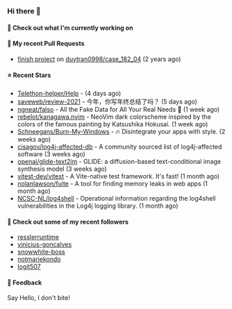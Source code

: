 ### Hi there 👋

#### 👷 Check out what I'm currently working on

#### 🔨 My recent Pull Requests

- [finish project](https://github.com/duytran0998/case_182_04/pull/1) on [duytran0998/case_182_04](https://github.com/duytran0998/case_182_04) (2 years ago)

#### ⭐ Recent Stars

- [Telethon-helper/Help](https://github.com/Telethon-helper/Help) -  (4 days ago)
- [saveweb/review-2021](https://github.com/saveweb/review-2021) - 今年，你写年终总结了吗？ (5 days ago)
- [ngneat/falso](https://github.com/ngneat/falso) - All the Fake Data for All Your Real Needs 🙂 (1 week ago)
- [rebelot/kanagawa.nvim](https://github.com/rebelot/kanagawa.nvim) - NeoVim dark colorscheme inspired by the colors of the famous painting by Katsushika Hokusai. (1 week ago)
- [Schneegans/Burn-My-Windows](https://github.com/Schneegans/Burn-My-Windows) - 🔥 Disintegrate your apps with style. (2 weeks ago)
- [cisagov/log4j-affected-db](https://github.com/cisagov/log4j-affected-db) - A community sourced list of log4j-affected software (3 weeks ago)
- [openai/glide-text2im](https://github.com/openai/glide-text2im) - GLIDE: a diffusion-based text-conditional image synthesis model (3 weeks ago)
- [vitest-dev/vitest](https://github.com/vitest-dev/vitest) - A Vite-native test framework. It&#39;s fast! (1 month ago)
- [nolanlawson/fuite](https://github.com/nolanlawson/fuite) - A tool for finding memory leaks in web apps (1 month ago)
- [NCSC-NL/log4shell](https://github.com/NCSC-NL/log4shell) - Operational information regarding the log4shell vulnerabilities in the Log4j logging library. (1 month ago)

#### 👯 Check out some of my recent followers

- [resslerruntime](https://github.com/resslerruntime)
- [vinicius-goncalves](https://github.com/vinicius-goncalves)
- [snowwhite-boss](https://github.com/snowwhite-boss)
- [notmariekondo](https://github.com/notmariekondo)
- [logit507](https://github.com/logit507)

#### 💬 Feedback

Say Hello, I don't bite!